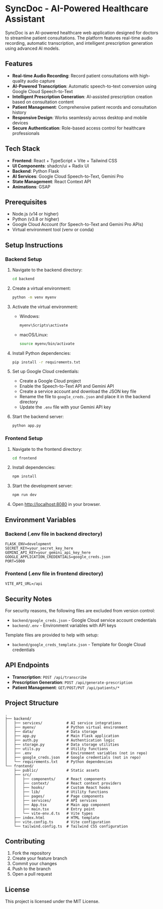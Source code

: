 # SyncDoc - AI-Powered Healthcare Assistant

SyncDoc is an AI-powered healthcare web application designed for doctors to streamline patient consultations. The platform features real-time audio recording, automatic transcription, and intelligent prescription generation using advanced AI models.

## Features

- **Real-time Audio Recording**: Record patient consultations with high-quality audio capture
- **AI-Powered Transcription**: Automatic speech-to-text conversion using Google Cloud Speech-to-Text
- **Intelligent Prescription Generation**: AI-assisted prescription creation based on consultation content
- **Patient Management**: Comprehensive patient records and consultation history
- **Responsive Design**: Works seamlessly across desktop and mobile devices
- **Secure Authentication**: Role-based access control for healthcare professionals

## Tech Stack

- **Frontend**: React + TypeScript + Vite + Tailwind CSS
- **UI Components**: shadcn/ui + Radix UI
- **Backend**: Python Flask
- **AI Services**: Google Cloud Speech-to-Text, Gemini Pro
- **State Management**: React Context API
- **Animations**: GSAP

## Prerequisites

- Node.js (v14 or higher)
- Python (v3.8 or higher)
- Google Cloud Account (for Speech-to-Text and Gemini Pro APIs)
- Virtual environment tool (venv or conda)

## Setup Instructions

### Backend Setup

1. Navigate to the backend directory:
   ```bash
   cd backend
   ```

2. Create a virtual environment:
   ```bash
   python -m venv myenv
   ```

3. Activate the virtual environment:
   - Windows:
     ```bash
     myenv\Scripts\activate
     ```
   - macOS/Linux:
     ```bash
     source myenv/bin/activate
     ```

4. Install Python dependencies:
   ```bash
   pip install -r requirements.txt
   ```

5. Set up Google Cloud credentials:
   - Create a Google Cloud project
   - Enable the Speech-to-Text API and Gemini API
   - Create a service account and download the JSON key file
   - Rename the file to `google_creds.json` and place it in the backend directory
   - Update the `.env` file with your Gemini API key

6. Start the backend server:
   ```bash
   python app.py
   ```

### Frontend Setup

1. Navigate to the frontend directory:
   ```bash
   cd frontend
   ```

2. Install dependencies:
   ```bash
   npm install
   ```

3. Start the development server:
   ```bash
   npm run dev
   ```

4. Open [http://localhost:8080](http://localhost:8080) in your browser.

## Environment Variables

### Backend (.env file in backend directory)
```env
FLASK_ENV=development
SECRET_KEY=your_secret_key_here
GEMINI_API_KEY=your_gemini_api_key_here
GOOGLE_APPLICATION_CREDENTIALS=google_creds.json
PORT=5000
```

### Frontend (.env file in frontend directory)
```env
VITE_API_URL=/api
```

## Security Notes

For security reasons, the following files are excluded from version control:
- `backend/google_creds.json` - Google Cloud service account credentials
- `backend/.env` - Environment variables with API keys

Template files are provided to help with setup:
- `backend/google_creds_template.json` - Template for Google Cloud credentials

## API Endpoints

- **Transcription**: `POST /api/transcribe`
- **Prescription Generation**: `POST /api/generate-prescription`
- **Patient Management**: `GET/POST/PUT /api/patients/*`

## Project Structure

```
.
├── backend/
│   ├── services/           # AI service integrations
│   ├── myenv/              # Python virtual environment
│   ├── data/               # Data storage
│   ├── app.py              # Main Flask application
│   ├── auth.py             # Authentication logic
│   ├── storage.py          # Data storage utilities
│   ├── utils.py            # Utility functions
│   ├── .env                # Environment variables (not in repo)
│   ├── google_creds.json   # Google credentials (not in repo)
│   └── requirements.txt    # Python dependencies
└── frontend/
    ├── public/             # Static assets
    ├── src/
    │   ├── components/     # React components
    │   ├── context/        # React context providers
    │   ├── hooks/          # Custom React hooks
    │   ├── lib/            # Utility functions
    │   ├── pages/          # Page components
    │   ├── services/       # API services
    │   ├── App.tsx         # Main app component
    │   ├── main.tsx        # Entry point
    │   └── vite-env.d.ts   # Vite types
    ├── index.html          # HTML template
    ├── vite.config.ts      # Vite configuration
    └── tailwind.config.ts  # Tailwind CSS configuration
```

## Contributing

1. Fork the repository
2. Create your feature branch
3. Commit your changes
4. Push to the branch
5. Open a pull request

## License

This project is licensed under the MIT License.